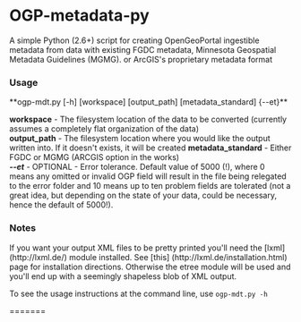 <h1>OGP-metadata-py</h1>
A simple Python (2.6+) script for creating OpenGeoPortal ingestible metadata from data with existing FGDC metadata, Minnesota Geospatial Metadata Guidelines (MGMG). or ArcGIS's proprietary metadata format

<h3>Usage</h3>
**ogp-mdt.py [-h] [workspace] [output_path] [metadata_standard] {--et}**

**workspace** - The filesystem location of the data to be converted (currently assumes a completely flat organization of the data)  
**output_path** - The filesystem location where you would like the output written into. If it doesn't exists, it will be created
**metadata_standard** - Either FGDC or MGMG (ARCGIS option in the works)  
***--et*** - OPTIONAL - Error tolerance. Default value of 5000 (!), where 0 means any omitted or invalid OGP field will result in the file being relegated to the error folder and 10 means up to ten problem fields are tolerated (not a great idea, but depending on the state of your data, could be necessary, hence the default of 5000!). 


<h3>Notes</h3> 
If you want your output XML files to be pretty printed you'll need the [lxml](http://lxml.de/) module installed. See [this] (http://lxml.de/installation.html) page for installation directions. Otherwise the etree module will be used and you'll end up with a seemingly shapeless blob of XML output.

To see the usage instructions at the command line, use `ogp-mdt.py -h`

=======

